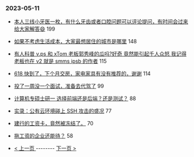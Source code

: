 ### 2023-05-11 
- [本人三线小牙医一枚，有什么牙齿或者口腔问题可以评论提问，有时间会过来给大家解答😄](https://www.v2ex.com/t/939058) 199
- [如果不考虑生活成本，大家最想居住的城市是哪里](https://www.v2ex.com/t/939083) 148
- [有人科普 v.ps 和 xTom 老板郭秀峰的瓜吗?好奇 竟然能引起千人众怒 我记得老板也在 v2 就是 smms ipsb 的作者](https://www.v2ex.com/t/939029) 115
- [618 快到了，下个月交房，家电家具有没有推荐的，谢谢](https://www.v2ex.com/t/939117) 114
- [投了一周没一个面试，准备去代驾了](https://www.v2ex.com/t/939001) 99
- [计算机专硕士研一 选择前端还是后端？还是测试？](https://www.v2ex.com/t/939136) 88
- [实录：公有云环境碰上 SSH 攻击的盛况](https://www.v2ex.com/t/939018) 77
- [建行的工资卡，竟然被冻结了。](https://www.v2ex.com/t/939027) 70
- [拖工资的企业还能待？](https://www.v2ex.com/t/939052) 58 

- [ < 上一页 ](https://github.com/able8/v2ex-hot-record/blob/master/2023-05-10.md) -------- [ 下一页 > ](https://github.com/able8/v2ex-hot-record/blob/master/2023-05-12.md)